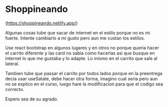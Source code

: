 # Shoppineando

(https://shoppineando.netlify.app/)

Algunas cosas tube que sacar de internet en el estilo porque no es mi fuerte. Intente cambiarlo a mi gusto pero aun me custan los estilos. 

Use react bootstrap en algunos lugares y en otros no porque queria hacer el carrito diferente y las card no sabia como hacerlas asi que busque en internet lo que me gustaba y lo adapte. Lo mismo en el carrito que sale al lateral.

Tambien tube que passar el carrito por todos lados porque en la preentrega decia usar useSatate, debe hacer otra forma, imagino cual seria pero aun no se explico en el curso, luego hare la modificacion para que el codigo sea correcto. 

Espero sea de su agrado.